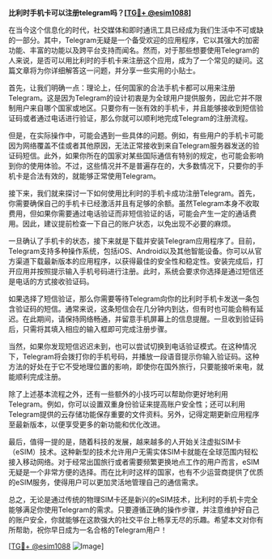 **比利时手机卡可以注册telegram吗？[[TG💪+ @esim1088](https://t.me/s/esim1088)]**

在当今这个信息化的时代，社交媒体和即时通讯工具已经成为我们生活中不可或缺的一部分。其中，Telegram无疑是一个备受欢迎的应用程序，它以其强大的加密功能、丰富的功能以及跨平台支持而闻名。然而，对于那些想要使用Telegram的人来说，是否可以用比利时的手机卡来注册这个应用，成为了一个常见的疑问。这篇文章将为你详细解答这一问题，并分享一些实用的小贴士。

首先，让我们明确一点：理论上，任何国家的合法手机卡都可以用来注册Telegram。这是因为Telegram的设计初衷是为全球用户提供服务，因此它并不限制用户来自哪个国家或地区。只要你有一张有效的手机卡，并且能够接收到短信验证码或者通过电话进行验证，那么你就可以顺利地完成Telegram的注册流程。

但是，在实际操作中，可能会遇到一些具体的问题。例如，有些用户的手机卡可能因为网络覆盖不佳或者其他原因，无法正常接收到来自Telegram服务器发送的验证码短信。此外，如果你所在的国家对某些国际通信有特别的规定，也可能会影响到你的使用体验。不过，这些情况并不是普遍存在的，大多数情况下，只要你的手机卡是合法有效的，就能够正常使用Telegram。

接下来，我们就来探讨一下如何使用比利时的手机卡成功注册Telegram。首先，你需要确保自己的手机卡已经激活并且有足够的余额。虽然Telegram本身不收取费用，但如果你需要通过电话验证而非短信验证的话，可能会产生一定的通话费用。因此，建议提前检查一下自己的账户状态，以免出现不必要的麻烦。

一旦确认了手机卡的状态，接下来就是下载并安装Telegram应用程序了。目前，Telegram支持多种操作系统，包括iOS、Android以及其他智能设备。你可以从官方渠道下载最新版本的应用程序，以获得最佳的安全性和稳定性。安装完成后，打开应用并按照提示输入手机号码进行注册。此时，系统会要求你选择是通过短信还是电话的方式接收验证码。

如果选择了短信验证，那么你需要等待Telegram向你的比利时手机卡发送一条包含验证码的短信。通常来说，这条短信会在几分钟内到达，但有时也可能会稍有延迟。在此期间，请保持网络畅通，并留意手机屏幕上的信息提醒。一旦收到验证码后，只需将其填入相应的输入框即可完成注册步骤。

当然，如果你发现短信迟迟未到，也可以尝试切换到电话验证模式。在这种情况下，Telegram将会拨打你的手机号码，并播放一段语音提示你输入验证码。这种方法的好处在于它不受地理位置的影响，即使你在国外旅行，只要能接听来电，就能顺利完成注册。

除了上述基本流程之外，还有一些额外的小技巧可以帮助你更好地利用Telegram。例如，你可以设置双重身份验证来提高账户安全性；还可以利用Telegram提供的云存储功能保存重要的文件资料。另外，记得定期更新应用程序至最新版本，以便享受更多的新功能和优化改进。

最后，值得一提的是，随着科技的发展，越来越多的人开始关注虚拟SIM卡（eSIM）技术。这种新型的技术允许用户无需实体SIM卡就能在全球范围内轻松接入移动网络。对于经常出国旅行或者需要频繁更换地点工作的用户而言，eSIM无疑是一个非常方便的选择。而在比利时这样的国家，也有不少运营商提供了优质的eSIM服务，使得用户可以更加灵活地管理自己的通信需求。

总之，无论是通过传统的物理SIM卡还是新兴的eSIM技术，比利时的手机卡完全能够满足你使用Telegram的需求。只要遵循正确的操作步骤，并注意维护好自己的账户安全，你就能够在这款强大的社交平台上畅享无尽的乐趣。希望本文对你有所帮助，祝你早日成为一名合格的Telegram用户！

[[TG💪+ @esim1088](https://t.me/s/esim1088) ![Image](https://i.postimg.cc/4NQfJmqS/Snipaste-2025-05-13-00-14-12.png)]